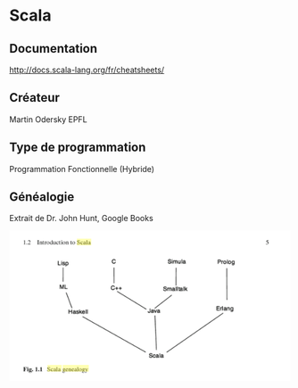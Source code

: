 # Scala

## Documentation

http://docs.scala-lang.org/fr/cheatsheets/


## Créateur 
Martin Odersky EPFL

## Type de programmation

Programmation Fonctionnelle (Hybride)

## Généalogie

Extrait de Dr. John Hunt, Google Books 

![alt tag](https://github.com/CollegeBoreal/INF1042-16E/blob/master/A.Scala/ScalaGenealogy.png)

